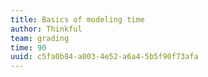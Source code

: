 ```yaml
---
title: Basics of modeling time
author: Thinkful
team: grading
time: 90
uuid: c5fa0b84-a003-4e52-a6a4-5b5f90f73afa
---
```


<jupyter notebook-name="6.1.1 Intro to Time" course-code="DSBC" />
